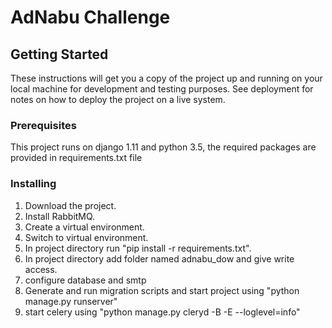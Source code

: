 # AdNabu Challenge

## Getting Started

These instructions will get you a copy of the project up and running on your local machine for development and testing purposes. See deployment for notes on how to deploy the project on a live system.

### Prerequisites

This project runs on django 1.11 and python 3.5, the required packages are provided in
requirements.txt file

### Installing

1) Download the project.
2) Install RabbitMQ.
3) Create a virtual environment.
4) Switch to virtual environment.
5) In project directory run "pip install -r requirements.txt".
6) In project directory add folder named adnabu_dow and give write access.
7) configure database and smtp
8) Generate and run migration scripts and start project using "python manage.py runserver"
9) start celery using "python manage.py cleryd -B -E --loglevel=info"